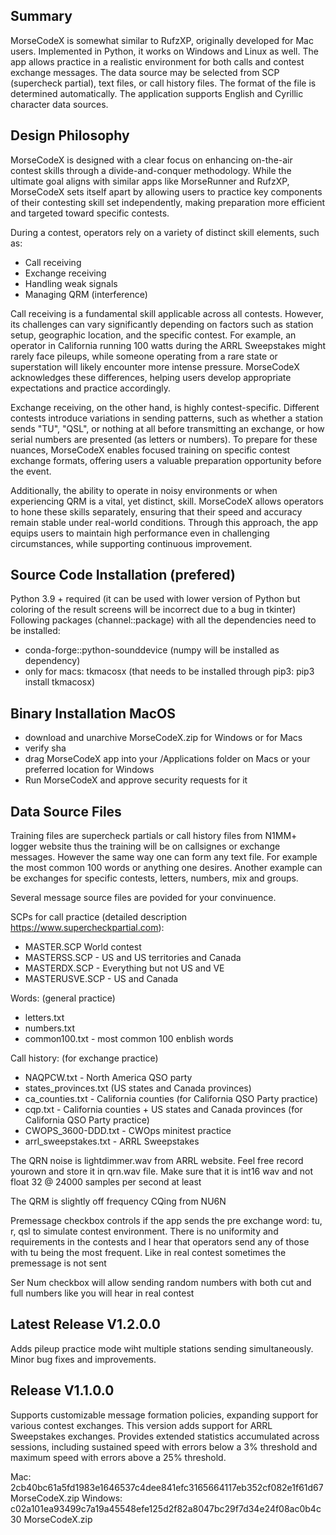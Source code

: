 ## Summary

MorseCodeX is somewhat similar to RufzXP, originally developed for Mac users. Implemented in Python, it works on Windows and Linux as well. The app allows practice in a realistic environment for both calls and contest exchange messages. The data source may be selected from SCP (supercheck partial), text files, or call history files. The format of the file is determined automatically. The application supports English and Cyrillic character data sources.

## Design Philosophy

MorseCodeX is designed with a clear focus on enhancing on-the-air contest skills through a divide-and-conquer methodology. While the ultimate goal aligns with similar apps like MorseRunner and RufzXP, MorseCodeX sets itself apart by allowing users to practice key components of their contesting skill set independently, making preparation more efficient and targeted toward specific contests.

During a contest, operators rely on a variety of distinct skill elements, such as:
- Call receiving
- Exchange receiving
- Handling weak signals
- Managing QRM (interference)

Call receiving is a fundamental skill applicable across all contests. However, its challenges can vary significantly depending on factors such as station setup, geographic location, and the specific contest. For example, an operator in California running 100 watts during the ARRL Sweepstakes might rarely face pileups, while someone operating from a rare state or superstation will likely encounter more intense pressure. MorseCodeX acknowledges these differences, helping users develop appropriate expectations and practice accordingly.

Exchange receiving, on the other hand, is highly contest-specific. Different contests introduce variations in sending patterns, such as whether a station sends "TU", "QSL", or nothing at all before transmitting an exchange, or how serial numbers are presented (as letters or numbers). To prepare for these nuances, MorseCodeX enables focused training on specific contest exchange formats, offering users a valuable preparation opportunity before the event.

Additionally, the ability to operate in noisy environments or when experiencing QRM is a vital, yet distinct, skill. MorseCodeX allows operators to hone these skills separately, ensuring that their speed and accuracy remain stable under real-world conditions. Through this approach, the app equips users to maintain high performance even in challenging circumstances, while supporting continuous improvement.


## Source Code Installation (prefered)

Python 3.9 + required (it can be used with lower version of Python but coloring of the result screens will be incorrect due to a bug in tkinter)
Following packages (channel::package) with all the dependencies need to be installed:
- conda-forge::python-sounddevice (numpy will be installed as dependency)
- only for macs: tkmacosx (that needs to be installed through pip3: pip3 install tkmacosx)

## Binary Installation MacOS

- download and unarchive MorseCodeX.zip for Windows or for Macs
- verify sha
- drag MorseCodeX app into your /Applications folder on Macs or your preferred location for Windows
- Run MorseCodeX and approve security requests for it

## Data Source Files

Training files are supercheck partials or call history files from N1MM+ logger website thus the training will be on callsignes or exchange messages. However the same way one can form any text file. For example the most common 100 words or anything one desires. Another example can be exchanges for specific contests, letters, numbers, mix and groups. 

Several message source files are povided for your convinuence.

SCPs for call practice (detailed description https://www.supercheckpartial.com):
- MASTER.SCP World contest
- MASTERSS.SCP - US and US territories and Canada
- MASTERDX.SCP - Everything but not US and VE
- MASTERUSVE.SCP - US and Canada

Words: (general practice)
- letters.txt
- numbers.txt
- common100.txt - most common 100 enblish words

Call history: (for exchange practice)
- NAQPCW.txt - North America QSO party 
- states_provinces.txt (US states and Canada provinces)
- ca_counties.txt - California counties (for California QSO Party practice)
- cqp.txt - California counties + US states and Canada provinces (for California QSO Party practice)
- CWOPS_3600-DDD.txt - CWOps minitest practice
- arrl_sweepstakes.txt - ARRL Sweepstakes

The QRN noise is lightdimmer.wav from ARRL website. Feel free record yourown and store it in qrn.wav file. Make sure that it is int16 wav and not float 32 @ 24000 samples per second at least

The QRM is slightly off frequency CQing from NU6N

Premessage checkbox controls if the app sends the pre exchange word: tu, r, qsl to simulate contest environment. There is no uniformity and requirements in the contests and I hear that operators send any of those with tu being the most frequent. Like in real contest sometimes the premessage is not sent

Ser Num checkbox will allow sending random numbers with both cut and full numbers like you will hear in real contest


## Latest Release V1.2.0.0

Adds pileup practice mode wiht multiple stations sending simultaneously. Minor bug fixes and improvements.

## Release V1.1.0.0

Supports customizable message formation policies, expanding support for various contest exchanges. This version adds support for ARRL Sweepstakes exchanges. Provides extended statistics accumulated across sessions, including sustained speed with errors below a 3% threshold and maximum speed with errors above a 25% threshold.

Mac: 2cb40bc61a5fd1983e1646537c4dee841efc3165664117eb352cf082e1f61d67  MorseCodeX.zip
Windows: c02a101ea93499c7a19a45548efe125d2f82a8047bc29f7d34e24f08ac0b4c30 MorseCodeX.zip

